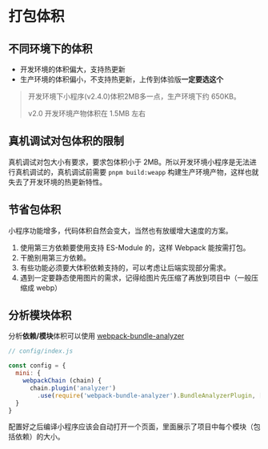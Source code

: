 # 打包体积

## 不同环境下的体积

- 开发环境的体积偏大，支持热更新
- 生产环境的体积偏小，不支持热更新，上传到体验版**一定要选这个**

> 开发环境下小程序(v2.4.0)体积2MB多一点，生产环境下约 650KB。
>
> v2.0 开发环境产物体积在 1.5MB 左右

## 真机调试对包体积的限制

真机调试对包大小有要求，要求包体积小于 2MB。所以开发环境小程序是无法进行真机调试的，真机调试前需要 `pnpm build:weapp` 构建生产环境产物，这样也就失去了开发环境的热更新特性。

## 节省包体积

小程序功能增多，代码体积自然会变大，当然也有放缓增大速度的方案。

1. 使用第三方依赖要使用支持 ES-Module 的，这样 Webpack 能按需打包。
2. 干脆别用第三方依赖。
3. 有些功能必须要大体积依赖支持的，可以考虑让后端实现部分需求。
4. 遇到一定要静态使用图片的需求，记得给图片先压缩了再放到项目中（一般压缩成 webp）

## 分析模块体积

分析**依赖/模块**体积可以使用 [webpack-bundle-analyzer](https://www.npmjs.com/package/webpack-bundle-analyzer) 

```js
// config/index.js

const config = {
  mini: {
    webpackChain (chain) {
      chain.plugin('analyzer')
        .use(require('webpack-bundle-analyzer').BundleAnalyzerPlugin, [])
  }
}

```

配置好之后编译小程序应该会自动打开一个页面，里面展示了项目中每个模块（包括依赖）的大小。
